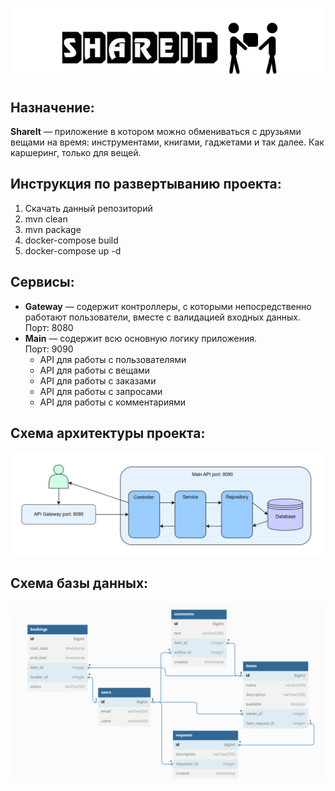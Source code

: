 <p align="center">
  <img src="images/shareIt log.png">
</p>

## Назначение:
**ShareIt** — приложение в котором можно обмениваться с друзьями вещами на время: инструментами, книгами, гаджетами и так далее. Как каршеринг, только для вещей.

## Инструкция по развертыванию проекта:
1. Скачать данный репозиторий
2. mvn clean
3. mvn package
4. docker-compose build
5. docker-compose up -d

## Сервисы:
* **Gateway** — содержит контроллеры, с которыми непосредственно работают пользователи, вместе с валидацией входных данных.  
  Порт: 8080
* **Main** — содержит всю основную логику приложения.  
  Порт: 9090
    * API для работы с пользователями
    * API для работы с вещами
    * API для работы с заказами
    * API для работы с запросами
    * API для работы с комментариями



## Схема архитектуры проекта:
<p align="center">
  <img src="images/shareit architecture.png">
</p>

## Схема базы данных:
<p align="center">
  <img src="images/shareItd db.png">
</p>
